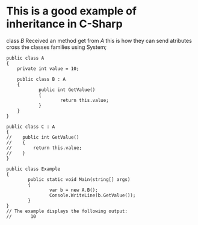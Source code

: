 # This is a good example of inheritance in C-Sharp
class *B* Received an method get from *A* this is how they can send atributes cross the classes families
	using System;

	public class A 
	{
		private int value = 10;

		public class B : A
		{
				public int GetValue()
				{
						return this.value;
				}     
		}
	}

	public class C : A
	{
	//    public int GetValue()
	//    {
	//        return this.value;
	//    }
	}

	public class Example
	{
			public static void Main(string[] args)
			{
					var b = new A.B();
					Console.WriteLine(b.GetValue());
			}
	}
	// The example displays the following output:
	//       10